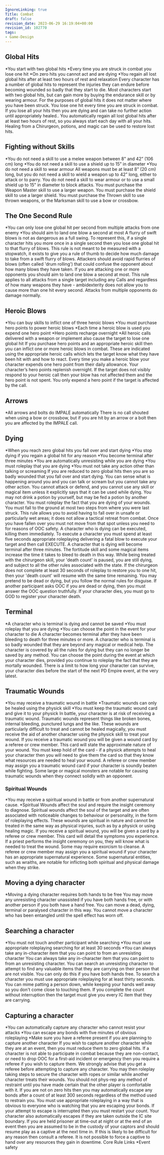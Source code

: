 ```yaml
---
IgnoreLinking: true
Title: Combat
draft: false
revision_date: 2023-06-29 16:19:04+00:00
revision_id: 102770
tags:
- Game-Design
---
```


## Global Hits
*You start with two global hits
*Every time you are struck in combat you lose one hit
*On zero hits you cannot act and are dying
*You regain all lost global hits after at least two hours of rest and relaxation
Every character has a number of global hits to represent the injuries they can endure before becoming wounded so badly that they start to die. Most characters start with two global hits, but can gain more by buying the endurance skill or by wearing armour.
For the purposes of global hits it does not matter where you have been struck. You lose one hit every time you are struck in combat. If you lose all your hits then you are dying and can take no further action until appropriately healed..
You automatically regain all lost global hits after at least two hours of rest, so you always start each day with all your hits. Healing from a Chirurgeon, potions, and magic can be used to restore lost hits.
## Fighting without Skills
*You do not need a skill to use a melee weapon between 8" and 42” (106 cm) long
*You do not need a skill to use a shield up to 15” in diameter
*You do not need a skill to wear armour
All weapons must be at least 8” (20 cm) long, but you do not need a skill to wield a weapon up to 42” long, either to attack or to parry. You do not need a skill to wear armour or to use a small shield up to 15" in diameter to block attacks.
You must purchase the Weapon Master skill to use a larger weapon. You must purchase the shield skill to use a larger shield. You must purchase the Thrown skill to use thrown weapons, or the Marksman skill to use a bow or crossbow.
## The One Second Rule
*You can only lose one global hit per second from multiple attacks from one enemy
*You should aim to land one blow a second at most
A flurry of swift blows is not as dangerous as a full swing. To represent this, if a single character hits you more once in a single second then you lose one global hit to that flurry of blows. This rule is not meant to be measured with a stopwatch, it exists to give you a rule of thumb to decide how much damage to take from a swift flurry of blows. 
Attackers should avoid rapid flurries of blows (often called 'drum rolling') that could confuse the opponent about how many blows they have taken. If you are attacking one or more opponents you should aim to land one blow a second at most.
This rule applies to all attacks from a single target including any Calls and regardless of how many weapons they have - ambidexterity does not allow you to cause more than one hit every second. Attacks from multiple opponents do damage normally.
## Heroic Blows
*You can buy skills to inflict one of three heroic blows
*You must purchase hero points to power heroic blows
*Each time a heroic blow is used you expend one hero point
*Hero points recharge overnight
*All heroic calls delivered with a weapon or implement also cause the target to lose one global hit
If you purchase hero points and an appropriate heroic skill then you can inflict one or more heroic blows in combat. These are indicated using the appropriate heroic calls which lets the target know what they have been hit with and how to react. Every time you make a heroic blow your character expends one hero point from their daily allowance. Your character’s hero points replenish overnight.
If the target does not visibly respond to your heroic call then your blow has not affected them and the hero point is not spent. You only expend a hero point if the target is affected by the call.
## Arrows
*All arrows and bolts do IMPALE automatically
There is no call shouted when using a bow or crossbow, but if you are hit by an arrow or a bolt then you are affected by the IMPALE call.
## Dying
*When you reach zero global hits you fall over and start dying
*You stop dying if you regain a global hit for any reason
*You become terminal after three minutes
*You are automatically unresisting while you are dying
*You must roleplay that you are dying
*You must not take any action other than talking or screaming
If you are reduced to zero global hits then you are so badly wounded that you fall over and start dying. You can sense what is happening around you and you can talk or scream but you cannot take any other action. You cannot attack or defend, and you cannot use any skill or magical item unless it explicitly says that it can be used while dying. You may not drink a potion by yourself, but may be fed a potion by another character. You must roleplay the fact that you are dying of your wounds.
You must fall to the ground at most two steps from where you were last struck. This rule allows you to avoid having to fall over in unsafe or particularly wet areas; it does not allow a tactical retreat from combat. Once you have fallen over you must not move from that spot unless you need to for reasons of OOC safety.
A character who is dying can be executed, killing them immediately. To execute a character you must spend at least five seconds appropriate roleplaying delivering a fatal blow to execute your target and then call EXECUTE. 
A character that is dying will become terminal after three minutes. The fortitude skill and some magical items increase the time it takes to bleed to death in this way.
While being treated with the chirurgeon skill, your 'death count' is paused, you are still dying, and subject to all the other rules associated with the state. If the chirurgeon does not complete at least 30 seconds of roleplay to restore you to one hit, then your 'death count' will resume with the same time remaining.
You may pretend to be dead or dying, but you follow the normal rules for disguise. If another participant asks OOC if you are dead or dying, then you must answer the OOC question truthfully.
If your character dies, you must go to GOD to register your character death.
## Terminal
*A character who is terminal is dying and cannot be saved
*You must roleplay that you are dying
*You can choose the point in the event for your character to die
A character becomes terminal after they have been bleeding to death for three minutes or more. A character who is terminal is so badly wounded that they are beyond any magical or medical help. The character is covered by all the rules for dying but they can no longer be saved by any method.
You can choose the point during the event at which your character dies, provided you continue to roleplay the fact that they are mortally wounded. There is a limit to how long your character can survive, your character dies before the start of the next PD Empire event, at the very latest.
## Traumatic Wounds
*You may receive a traumatic wound in battle
*Traumatic wounds can only be healed using the physick skill
*You must keep the traumatic wound card and give it to your physick
In battle, your character is at risk of receiving a traumatic wound. Traumatic wounds represent things like broken bones, internal bleeding, punctured lungs and the like. These wounds are particularly difficult to treat and cannot be healed magically, you must receive the aid of another character using the physick skill to treat your wound.
If you receive a traumatic wound you will be given a wound card by a referee or crew member. This card will state the approximate nature of your wound. You must keep hold of the card - if a physick attempts to heal your character then you will need to give them the card so that they know what resources are needed to heal your wound.
A referee or crew member may assign you a traumatic wound card if your character is soundly beaten while fighting. Some large or magical monsters are notable for causing traumatic wounds when they connect solidly with an opponent.
### Spiritual Wounds
*You may receive a spiritual wound in battle or from another supernatural cause.
*Spiritual Wounds affect the soul and require the insight ceremony to diagnose.
Spiritual wounds affect the soul of the target and are often associated with noticeable changes to behaviour or personality, in the form of roleplaying effects. These wounds are spiritual in nature and cannot be treated in the same way as physical injuries, such as by a physick or using healing magic.
If you receive a spiritual wound, you will be given a card by a referee or crew member. This card will detail the symptoms you experience. If a priest performs the insight ceremony on you, they will know what is needed to treat the wound. Some may require exorcism to cleanse.
A referee or crew member may assign you a spiritual wound if your character has an appropriate supernatural experience. Some supernatural entities, such as wraiths, are notable for inflicting both spiritual and physical damage when they strike.
## Moving a dying character
*Moving a dying character requires both hands to be free
You may move any unresisting character unassisted if you have both hands free, or with another person if you both have a hand free. You can move a dead, dying, terminal or paralysed character in this way. You cannot move a character who has been entangled until the spell effect has worn off.
## Searching a character
*You must not touch another participant while searching
*You must use appropriate roleplaying searching for at least 30 seconds
*You can always take any in-character item that you can point to from an unresisting character
You can always take any in-character item that you can point to from an unresisting character. You can search an unresisting character to attempt to find any valuable items that they are carrying on their person that are not visible. You can only do this if you have both hands free. To search a character you must use appropriate roleplaying for at least thirty seconds. You can mime patting a person down, while keeping your hands well away so you don't come close to touching them. If you complete the count without interruption then the target must give you every IC item that they are carrying.
## Capturing a character
*You can automatically capture any character who cannot resist your attacks
*You can escape any bonds with five minutes of obvious roleplaying
*Make sure you have a referee present if you are planning to capture another character
If you wish to capture another character while they are at an event, then you must reduce them to zero global hits. If a character is not able to participate in combat because they are non-contact, or need to drop OOC for a first-aid incident or emergency then you require a referee if you wish to capture them. 
We strongly advise that you get a referee before attempting to capture any character.
You may then roleplay taking steps to secure the character with ropes or similar while another character treats their wounds. You should not phys-rep any method of restraint until you have made certain that the other player is comfortable with it.
If you are not on zero hits then you may automatically escape any bonds after a count of at least 300 seconds regardless of the method used to restrain you. You must use appropriate roleplaying in a way that is obvious to everyone who is watching that you are escaping your bonds. If your attempt to escape is interrupted then you must restart your count. Your character also automatically escapes if they are taken outside the IC site boundary.
If you are held prisoner at time-out at night or at the end of an event then you are assumed to be in the custody of your captors and should resume play as a captive at the next time in. If this is likely to be difficult for any reason then consult a referee. It is not possible to force a captive to hand over any resources they gain in downtime. 
Core Rule Links
*Event safety